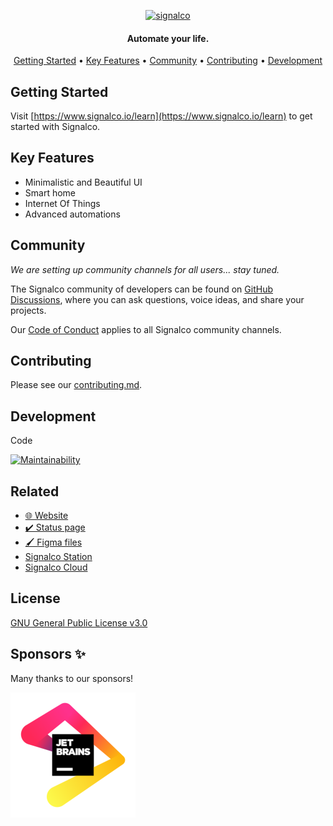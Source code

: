 <p align="center">
  <a href="#">
    <img height="128" width="455" alt="signalco" src="https://raw.githubusercontent.com/signalco-io/signalco/main/public/images/logo-ghtheme-128x455.png">
  </a>
</p>
<h4 align="center">Automate your life.</h4>

<p align="center">
  <a href="#getting-started">Getting Started</a> •
  <a href="#key-features">Key Features</a> •
  <a href="#community">Community</a> •
  <a href="#contributing">Contributing</a> •
  <a href="#development">Development</a>
</p>

## Getting Started

Visit [https://www.signalco.io/learn](https://www.signalco.io/learn) to get started with Signalco.

## Key Features

- Minimalistic and Beautiful UI
- Smart home
- Internet Of Things
- Advanced automations

## Community

_We are setting up community channels for all users... stay tuned._

The Signalco community of developers can be found on [GitHub Discussions](https://github.com/signalco-io/signalco/discussions), where you can ask questions, voice ideas, and share your projects.

Our [Code of Conduct](https://github.com/signalco-io/signalco/blob/main/CODE_OF_CONDUCT.md) applies to all Signalco community channels.

## Contributing

Please see our [contributing.md](/contributing.md).

## Development

Code

[![Maintainability](https://api.codeclimate.com/v1/badges/8f6479343e1e51f2a2d1/maintainability)](https://codeclimate.com/github/signalco-io/signalco/maintainability)

## Related

- [🌐 Website](https://www.signalco.io)
- [✔️ Status page](https://status.signalco.io)
- [🖌️ Figma files](https://www.figma.com/file/8cMJOfjFdQBiGdWTvr2SB1/Signalco.io-Design?node-id=78%3A684)
- [Signalco Station](https://github.com/signalco-io/station)
- [Signalco Cloud](https://github.com/signalco-io/cloud)

## License

[GNU General Public License v3.0](LICENSE)

## Sponsors ✨

Many thanks to our sponsors!

![JetBrains](/docs/jb_beam.png)
